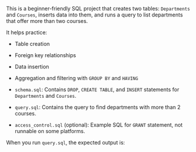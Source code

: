 


This is a beginner-friendly SQL project that creates two tables: `Departments` and `Courses`, inserts data into them, and runs a query to list departments that offer more than two courses.

It helps practice:
- Table creation
- Foreign key relationships
- Data insertion
- Aggregation and filtering with `GROUP BY` and `HAVING`


- `schema.sql`: Contains `DROP`, `CREATE TABLE`, and `INSERT` statements for `Departments` and `Courses`.
- `query.sql`: Contains the query to find departments with more than 2 courses.
- `access_control.sql` (optional): Example SQL for `GRANT` statement, not runnable on some platforms.



When you run `query.sql`, the expected output is:

